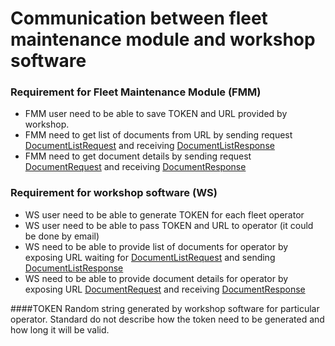 # Communication between fleet maintenance module and workshop software 
### Requirement for Fleet Maintenance Module (FMM)
 - FMM user need to be able to save TOKEN and URL provided by workshop.
 - FMM need to get list of documents from URL by sending request [DocumentListRequest](implementation/vix.1.0.0.xsd) and receiving [DocumentListResponse](implementation/vix.1.0.0.xsd)
 - FMM need to get document details by sending request [DocumentRequest](implementation/vix.1.0.0.xsd) and receiving [DocumentResponse](implementation/vix.1.0.0.xsd)

### Requirement for workshop software (WS)
- WS user need to be able to generate TOKEN for each fleet operator
- WS user need to be able to pass TOKEN and URL to operator (it could be done by email)
- WS need to be able to provide list of documents for operator by exposing URL waiting for [DocumentListRequest](implementation/vix.1.0.0.xsd) and sending 
  [DocumentListResponse](implementation/vix.1.0.0.xsd)   
- WS need to be able to provide document details for operator by exposing URL [DocumentRequest](implementation/vix.1.0.0.xsd) and receiving [DocumentResponse](implementation/vix.1.0.0.xsd)
  
####TOKEN
Random string generated by workshop software for particular operator. Standard do not describe how the token need to be generated and how long it will be valid.
